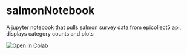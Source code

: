 # salmonNotebook

A jupyter notebook that pulls salmon survey data from epicollect5 api, displays category counts and plots

[![Open In Colab](https://colab.research.google.com/assets/colab-badge.svg)](https://colab.research.google.com/github/slfisco/salmonNotebook/blob/main/salmonNotebook.ipynb)
